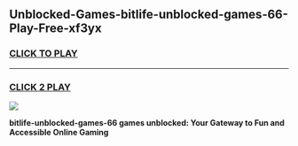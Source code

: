 
## Unblocked-Games-bitlife-unblocked-games-66-Play-Free-xf3yx
<h3>
<a href="https://premium76.site?title=bitlife-unblocked-games-66&ref=23A">CLICK TO PLAY</a></h3>
<hr>

<h3>
<a href="https://premium76.site?title=bitlife-unblocked-games-66&ref=23A">CLICK 2 PLAY</a>
  
</h3>

<a href="https://premium76.site?title=bitlife-unblocked-games-66&ref=23A"><img src="https://clearcache.store/games.png"></a>


**bitlife-unblocked-games-66 games unblocked: Your Gateway to Fun and Accessible Online Gaming**
